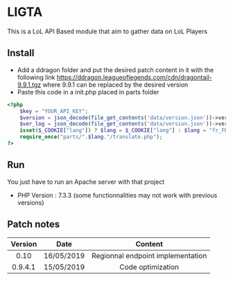 # LIGTA
This is a LoL API Based module that aim to gather data on LoL Players
## Install
- Add a ddragon folder and put the desired patch content in it with the following link https://ddragon.leagueoflegends.com/cdn/dragontail-9.9.1.tgz where 9.9.1 can be replaced by the desired version
- Paste this code in a init.php placed in parts folder
```PHP
<?php
	$key = "YOUR_API_KEY";
	$version = json_decode(file_get_contents('data/version.json'))->version;
	$ver_log = json_decode(file_get_contents('data/version.json'))->ver_log;
	isset($_COOKIE["lang"]) ? $lang = $_COOKIE["lang"] : $lang = "fr_FR";
	require_once("parts/".$lang."/translate.php");
?>
```
## Run
You just have to run an Apache server with that project
- PHP Version : 7.3.3 (some functionnalities may not work with previous versions)

## Patch notes
|Version|Date|Content|
|:---:|:---:|:---:|
|0.10|16/05/2019|Regionnal endpoint implementation|
|0.9.4.1|15/05/2019|Code optimization|
